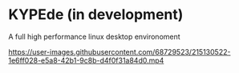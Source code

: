 # KYPEde (in development)
A full high performance linux desktop environoment


https://user-images.githubusercontent.com/68729523/215130522-1e6ff028-e5a8-42b1-9c8b-d4f0f31a84d0.mp4


